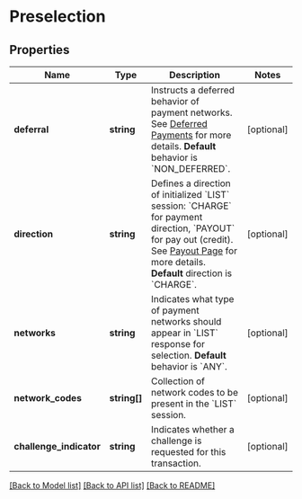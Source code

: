 # Preselection

## Properties
Name | Type | Description | Notes
------------ | ------------- | ------------- | -------------
**deferral** | **string** | Instructs a deferred behavior of payment networks. See [Deferred Payments](https://www.optile.io/opg#285066) for more details.  **Default** behavior is &#x60;NON_DEFERRED&#x60;. | [optional] 
**direction** | **string** | Defines a direction of initialized &#x60;LIST&#x60; session: &#x60;CHARGE&#x60; for payment direction, &#x60;PAYOUT&#x60; for pay out (credit). See [Payout Page](https://www.optile.io/opg#292237) for more details.  **Default** direction is &#x60;CHARGE&#x60;. | [optional] 
**networks** | **string** | Indicates what type of payment networks should appear in &#x60;LIST&#x60; response for selection.  **Default** behavior is &#x60;ANY&#x60;. | [optional] 
**network_codes** | **string[]** | Collection of network codes to be present in the &#x60;LIST&#x60; session. | [optional] 
**challenge_indicator** | **string** | Indicates whether a challenge is requested for this transaction. | [optional] 

[[Back to Model list]](../README.md#documentation-for-models) [[Back to API list]](../README.md#documentation-for-api-endpoints) [[Back to README]](../README.md)


